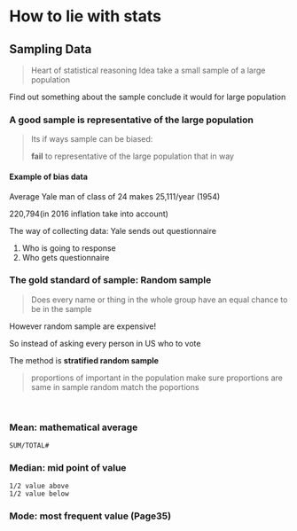 
# How to lie with stats 

## Sampling Data

> Heart of statistical reasoning
Idea take a small sample of a large population

Find out something about the sample conclude it would for large population

### A good sample is representative of the large population 

> Its if ways sample can be biased: 
> 
>  __fail__ to representative of the large population that in way


#### Example of bias data

Average Yale man of class of 24 makes 25,111/year (1954)

220,794(in 2016 inflation take into account)

The way of collecting data: Yale sends out questionnaire

1. Who is going to response
2. Who gets questionnaire

### The gold standard of sample: Random sample

> Does every name or thing in the whole group have an equal chance to be in the sample 

However random sample are expensive!

So instead of asking every person in US who to vote

The method is __stratified random sample__

> proportions of important in the population make sure proportions are same in sample random match the poportions

&nbsp;


### Mean: mathematical average 
    SUM/TOTAL#

### Median: mid point of value
    
    1/2 value above
    1/2 value below



### Mode: most frequent value (Page35)
    
    
